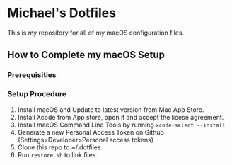 # Michael's Dotfiles

This is my repository for all of my macOS configuration files.

## How to Complete my macOS Setup

### Prerequisities

### Setup Procedure

1. Install macOS and Update to latest version from Mac App Store.
2. Install Xcode from App store, open it and accept the licese agreement.
3. Install macOS Command Line Tools by running `xcode-select --install`
4. Generate a new Personal Access Token on Github (Settings>Developer>Personal access tokens)
5. Clone this repo to ~/.dotfiles
6. Run `restore.sh` to link files.
